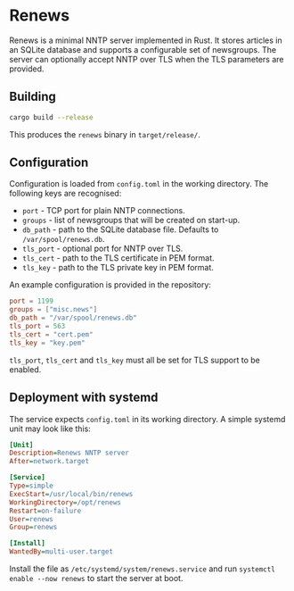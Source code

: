 # Renews

Renews is a minimal NNTP server implemented in Rust.  It stores articles in an
SQLite database and supports a configurable set of newsgroups.  The server can
optionally accept NNTP over TLS when the TLS parameters are provided.

## Building

```bash
cargo build --release
```
This produces the `renews` binary in `target/release/`.

## Configuration

Configuration is loaded from `config.toml` in the working directory.  The
following keys are recognised:

- `port` - TCP port for plain NNTP connections.
- `groups` - list of newsgroups that will be created on start-up.
- `db_path` - path to the SQLite database file. Defaults to `/var/spool/renews.db`.
- `tls_port` - optional port for NNTP over TLS.
- `tls_cert` - path to the TLS certificate in PEM format.
- `tls_key` - path to the TLS private key in PEM format.

An example configuration is provided in the repository:

```toml
port = 1199
groups = ["misc.news"]
db_path = "/var/spool/renews.db"
tls_port = 563
tls_cert = "cert.pem"
tls_key = "key.pem"
```

`tls_port`, `tls_cert` and `tls_key` must all be set for TLS support to be
enabled.

## Deployment with systemd

The service expects `config.toml` in its working directory.  A simple systemd
unit may look like this:

```ini
[Unit]
Description=Renews NNTP server
After=network.target

[Service]
Type=simple
ExecStart=/usr/local/bin/renews
WorkingDirectory=/opt/renews
Restart=on-failure
User=renews
Group=renews

[Install]
WantedBy=multi-user.target
```

Install the file as `/etc/systemd/system/renews.service` and run
`systemctl enable --now renews` to start the server at boot.

